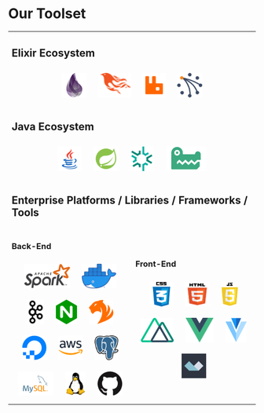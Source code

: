 

# Our Toolset 
<table><tr><td colspan="2">

## Elixir Ecosystem
<div align="center">
<img style="margin: 10px" src="https://github.com/brsg/brsg/blob/master/assets/images/elixir.png" alt="Elixir" height="50" />  
<img style="margin: 10px" src="https://github.com/brsg/brsg/blob/master/assets/images/phoenix.png" alt="Phoenix" height="50" />  
<img style="margin: 10px" src="https://github.com/brsg/brsg/blob/master/assets/images/rabbitmq.svg" alt="RabbitMQ" height="50" />  
<img style="margin: 10px" src="https://github.com/brsg/brsg/blob/master/assets/images/riak.png" alt="Riak" height="50" />  
</div>
    
</td></tr>
<tr><td colspan="2">

## Java Ecosystem
<div align="center">
<img style="margin: 10px" src="https://github.com/brsg/brsg/blob/master/assets/images/java.png" alt="Java" height="50" />  
<img style="margin: 10px" src="https://github.com/brsg/brsg/blob/master/assets/images/spring.png" alt="Spring" height="50" />  
<img style="margin: 10px" src="https://github.com/brsg/brsg/blob/master/assets/images/gemfire.png" alt="GemFire" height="50" />  
<img style="margin: 10px" src="https://github.com/brsg/brsg/blob/master/assets/images/snappydata.png" alt="SnappyData" height="50" />  
</div>

</td></tr>
<tr><td colspan="2">

## Enterprise Platforms / Libraries / Frameworks / Tools

</td></tr>
<tr><td width="50%">

### Back-End
<div align="center">  
<img style="margin: 10px" src="https://github.com/brsg/brsg/blob/master/assets/images/spark.png" alt="Apache Spark" height="50" />  
<img style="margin: 10px" src="https://github.com/brsg/brsg/blob/master/assets/images/docker.png" alt="Docker" height="50" />  
<img style="margin: 10px" src="https://github.com/brsg/brsg/blob/master/assets/images/kafka.png" alt="Kafka" height="50" />  
<img style="margin: 10px" src="https://github.com/brsg/brsg/blob/master/assets/images/nginx.png" alt="Nginx" height="50" />  
<img style="margin: 10px" src="https://github.com/brsg/brsg/blob/master/assets/images/tigergraph.png" alt="TigerGraph" height="50" />  
<img style="margin: 10px" src="https://github.com/brsg/brsg/blob/master/assets/images/digitalocean.png" alt="Digital Ocean" height="50" />  
<img style="margin: 10px" src="https://github.com/brsg/brsg/blob/master/assets/images/aws.png" alt="AWS" height="50" />  
<img style="margin: 10px" src="https://github.com/brsg/brsg/blob/master/assets/images/postgresql.png" alt="PostgreSQL" height="50" />  
<img style="margin: 10px" src="https://github.com/brsg/brsg/blob/master/assets/images/mysql.png" alt="MySQL" height="50" />  
<img style="margin: 10px" src="https://github.com/brsg/brsg/blob/master/assets/images/linux.png" alt="Linux" height="50" /> 
<img style="margin: 10px" src="https://github.com/brsg/brsg/blob/master/assets/images/github.png" alt="Github" height="50" /> 
</div>

</td>
<td width="50%">

### Front-End
<div align="center">  
<img style="margin: 10px" src="https://github.com/brsg/brsg/blob/master/assets/images/css.png" alt="CSS3" height="50" />  
<img style="margin: 10px" src="https://github.com/brsg/brsg/blob/master/assets/images/html5.png" alt="HTML5" height="50" />  
<img style="margin: 10px" src="https://github.com/brsg/brsg/blob/master/assets/images/javascript.png" alt="JavaScript" height="50" />  
<img style="margin: 10px" src="https://github.com/brsg/brsg/blob/master/assets/images/nuxtjs.png" alt="Nuxt JS" height="50" />  
<img style="margin: 10px" src="https://github.com/brsg/brsg/blob/master/assets/images/vuejs.png" alt="Vue JS" height="50" />  
<img style="margin: 10px" src="https://github.com/brsg/brsg/blob/master/assets/images/vuetifyjs.png" alt="Vuetify JS" height="50" />  
<img style="margin: 10px" src="https://github.com/brsg/brsg/blob/master/assets/images/alpinejs.png" alt="Alpine JS" height="50" />  
</div>

</td></tr></table>
